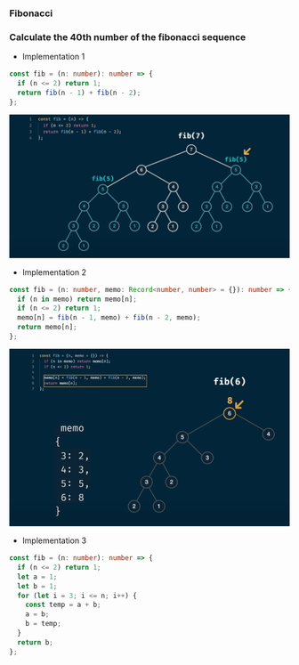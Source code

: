 ### Fibonacci

### Calculate the 40th number of the fibonacci sequence

- Implementation 1

```typescript
const fib = (n: number): number => {
  if (n <= 2) return 1;
  return fib(n - 1) + fib(n - 2);
};
```

![fib1_tree](/assets/fib.png)

- Implementation 2

```typescript
const fib = (n: number, memo: Record<number, number> = {}): number => {
  if (n in memo) return memo[n];
  if (n <= 2) return 1;
  memo[n] = fib(n - 1, memo) + fib(n - 2, memo);
  return memo[n];
};
```

![fib2](/assets/fib2.png)

- Implementation 3

```typescript
const fib = (n: number): number => {
  if (n <= 2) return 1;
  let a = 1;
  let b = 1;
  for (let i = 3; i <= n; i++) {
    const temp = a + b;
    a = b;
    b = temp;
  }
  return b;
};
```
